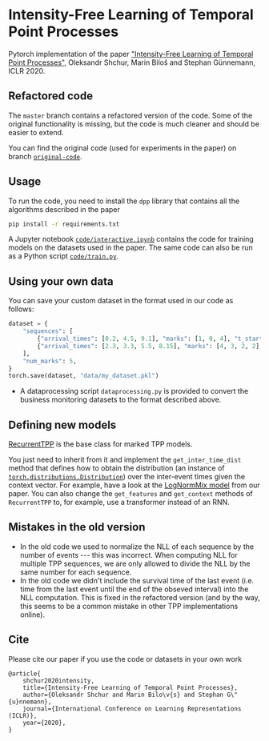 # Intensity-Free Learning of Temporal Point Processes

Pytorch implementation of the paper ["Intensity-Free Learning of Temporal Point Processes"](https://openreview.net/forum?id=HygOjhEYDH), Oleksandr Shchur, Marin Biloš and Stephan Günnemann, ICLR 2020.

## Refactored code

The `master` branch contains a refactored version of the code. Some of the original functionality is missing, but the code is much cleaner and should be easier to extend.

You can find the original code (used for experiments in the paper) on branch [`original-code`](https://github.com/shchur/ifl-tpp/tree/original-code).

## Usage
To run the code, you need to install the `dpp` library that contains all the algorithms described in the paper
```bash
pip install -r requirements.txt
```

A Jupyter notebook [`code/interactive.ipynb`](https://github.com/shchur/ifl-tpp/blob/master/code/interactive.ipynb) contains the code for training models on the datasets used in the paper.
The same code can also be run as a Python script [`code/train.py`](https://github.com/shchur/ifl-tpp/blob/master/code/train.py).

## Using your own data
You can save your custom dataset in the format used in our code as follows:

```python
dataset = {
    "sequences": [
        {"arrival_times": [0.2, 4.5, 9.1], "marks": [1, 0, 4], "t_start": 0.0, "t_end": 10.0},
        {"arrival_times": [2.3, 3.3, 5.5, 8.15], "marks": [4, 3, 2, 2], "t_start": 0.0, "t_end": 10.0},
    ],
    "num_marks": 5,
}
torch.save(dataset, "data/my_dataset.pkl")
```
- A dataprocessing script `dataprocessing.py` is provided to convert the business monitoring datasets to the format described above.

## Defining new models
[RecurrentTPP](https://github.com/shchur/ifl-tpp/blob/master/code/dpp/models/recurrent_tpp.py) is the base class for marked TPP models.

You just need to inherit from it and implement the `get_inter_time_dist` method that defines how to obtain the distribution (an instance of [`torch.distributions.Distribution`](https://github.com/pytorch/pytorch/blob/master/torch/distributions/distribution.py)) over the inter-event times given the context vector. For example, have a look at the [LogNormMix model](https://github.com/shchur/ifl-tpp/blob/master/code/dpp/models/log_norm_mix.py) from our paper.
You can also change the `get_features` and `get_context` methods of `RecurrentTPP` to, for example, use a transformer instead of an RNN.


## Mistakes in the old version
- In the old code we used to normalize the NLL of each sequence by the number of events --- this was incorrect. When computing NLL for multiple TPP sequences, we are only allowed to divide the NLL by the same number for each sequence.
- In the old code we didn't include the survival time of the last event (i.e. time from the last event until the end of the obseved interval) into the NLL computation. This is fixed in the refactored version (and by the way, this seems to be a common mistake in other TPP implementations online).


## Cite
Please cite our paper if you use the code or datasets in your own work
```
@article{
    shchur2020intensity,
    title={Intensity-Free Learning of Temporal Point Processes},
    author={Oleksandr Shchur and Marin Bilo\v{s} and Stephan G\"{u}nnemann},
    journal={International Conference on Learning Representations (ICLR)},
    year={2020},
}
```
